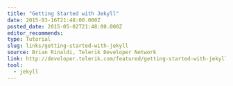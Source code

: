 ```yaml
---
title: "Getting Started with Jekyll"
date: 2015-03-16T21:48:00.000Z
posted_date: 2015-05-02T21:48:00.000Z
editor_recommends:
type: Tutorial
slug: links/getting-started-with-jekyll
source: Brian Rinaldi, Telerik Developer Network
link: http://developer.telerik.com/featured/getting-started-with-jekyll/
tool:
  - jekyll
---
```

